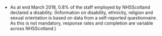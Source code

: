 * As at end March 2018, 0.8% of the staff employed by NHSScotland declared a disability.  (Information on disability, ethnicity, religion and sexual orientation is based on data from a self-reported questionnaire. As this is not mandatory, response rates and completion are variable across NHSScotland.)
